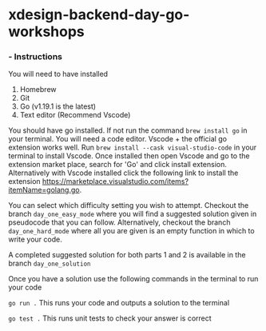 # xdesign-backend-day-go-workshops

### - Instructions

You will need to have installed

1. Homebrew
2. Git
3. Go (v1.19.1 is the latest)
4. Text editor (Recommend Vscode)

You should have go installed. If not run the command `brew install go` in your terminal. You will need a code editor. Vscode + the official go extension works well. Run `brew install --cask visual-studio-code` in your terminal to install Vscode. Once installed then open Vscode and go to the extension market place, search for 'Go' and click install extension. Alternatively with Vscode installed click the following link to install the extension https://marketplace.visualstudio.com/items?itemName=golang.go.

You can select which difficulty setting you wish to attempt. Checkout the branch `day_one_easy_mode` where you will find a suggested solution given in pseudocode that you can follow. Alternatively, checkout the branch `day_one_hard_mode` where all you are given is an empty function in which to write your code. 

A completed suggested solution for both parts 1 and 2 is available in the branch `day_one_solution`

Once you have a solution use the following commands in the terminal to run your code

`go run .` This runs your code and outputs a solution to the terminal

`go test .` This runs unit tests to check your answer is correct
